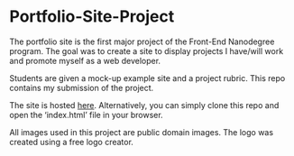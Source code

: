 # Portfolio-Site-Project
The portfolio site is the first major project of the Front-End Nanodegree program. The goal was to create a site to display projects I have/will work and promote myself as a web developer.

Students are given a mock-up example site and a project rubric. This repo contains my submission of the project.

The site is hosted [here](https://jequeen.github.io). Alternatively, you can simply clone this repo and open the ‘index.html’ file in your browser.

All images used in this project are public domain images. The logo was created using a free logo creator.
